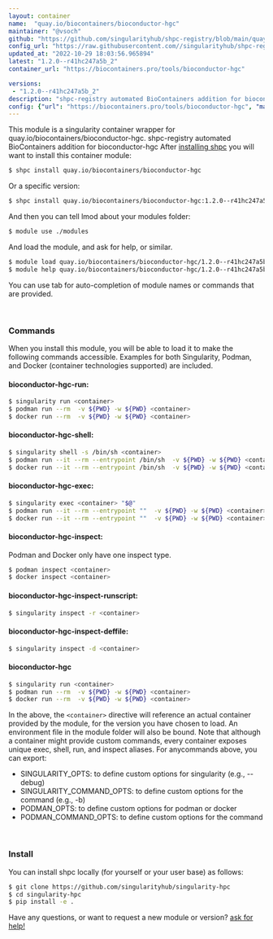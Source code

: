 ```yaml
---
layout: container
name:  "quay.io/biocontainers/bioconductor-hgc"
maintainer: "@vsoch"
github: "https://github.com/singularityhub/shpc-registry/blob/main/quay.io/biocontainers/bioconductor-hgc/container.yaml"
config_url: "https://raw.githubusercontent.com//singularityhub/shpc-registry/main/quay.io/biocontainers/bioconductor-hgc/container.yaml"
updated_at: "2022-10-29 18:03:56.965894"
latest: "1.2.0--r41hc247a5b_2"
container_url: "https://biocontainers.pro/tools/bioconductor-hgc"

versions:
 - "1.2.0--r41hc247a5b_2"
description: "shpc-registry automated BioContainers addition for bioconductor-hgc"
config: {"url": "https://biocontainers.pro/tools/bioconductor-hgc", "maintainer": "@vsoch", "description": "shpc-registry automated BioContainers addition for bioconductor-hgc", "latest": {"1.2.0--r41hc247a5b_2": "sha256:d90b193d5b533823481114e16ceffa1c43919e4cd0e7de55f1c5834002645cf9"}, "tags": {"1.2.0--r41hc247a5b_2": "sha256:d90b193d5b533823481114e16ceffa1c43919e4cd0e7de55f1c5834002645cf9"}, "docker": "quay.io/biocontainers/bioconductor-hgc"}
---
```


This module is a singularity container wrapper for quay.io/biocontainers/bioconductor-hgc.
shpc-registry automated BioContainers addition for bioconductor-hgc
After [installing shpc](#install) you will want to install this container module:


```bash
$ shpc install quay.io/biocontainers/bioconductor-hgc
```

Or a specific version:

```bash
$ shpc install quay.io/biocontainers/bioconductor-hgc:1.2.0--r41hc247a5b_2
```

And then you can tell lmod about your modules folder:

```bash
$ module use ./modules
```

And load the module, and ask for help, or similar.

```bash
$ module load quay.io/biocontainers/bioconductor-hgc/1.2.0--r41hc247a5b_2
$ module help quay.io/biocontainers/bioconductor-hgc/1.2.0--r41hc247a5b_2
```

You can use tab for auto-completion of module names or commands that are provided.

<br>

### Commands

When you install this module, you will be able to load it to make the following commands accessible.
Examples for both Singularity, Podman, and Docker (container technologies supported) are included.

#### bioconductor-hgc-run:

```bash
$ singularity run <container>
$ podman run --rm  -v ${PWD} -w ${PWD} <container>
$ docker run --rm  -v ${PWD} -w ${PWD} <container>
```

#### bioconductor-hgc-shell:

```bash
$ singularity shell -s /bin/sh <container>
$ podman run --it --rm --entrypoint /bin/sh  -v ${PWD} -w ${PWD} <container>
$ docker run --it --rm --entrypoint /bin/sh  -v ${PWD} -w ${PWD} <container>
```

#### bioconductor-hgc-exec:

```bash
$ singularity exec <container> "$@"
$ podman run --it --rm --entrypoint ""  -v ${PWD} -w ${PWD} <container> "$@"
$ docker run --it --rm --entrypoint ""  -v ${PWD} -w ${PWD} <container> "$@"
```

#### bioconductor-hgc-inspect:

Podman and Docker only have one inspect type.

```bash
$ podman inspect <container>
$ docker inspect <container>
```

#### bioconductor-hgc-inspect-runscript:

```bash
$ singularity inspect -r <container>
```

#### bioconductor-hgc-inspect-deffile:

```bash
$ singularity inspect -d <container>
```



#### bioconductor-hgc

```bash
$ singularity run <container>
$ podman run --rm  -v ${PWD} -w ${PWD} <container>
$ docker run --rm  -v ${PWD} -w ${PWD} <container>
```


In the above, the `<container>` directive will reference an actual container provided
by the module, for the version you have chosen to load. An environment file in the
module folder will also be bound. Note that although a container
might provide custom commands, every container exposes unique exec, shell, run, and
inspect aliases. For anycommands above, you can export:

 - SINGULARITY_OPTS: to define custom options for singularity (e.g., --debug)
 - SINGULARITY_COMMAND_OPTS: to define custom options for the command (e.g., -b)
 - PODMAN_OPTS: to define custom options for podman or docker
 - PODMAN_COMMAND_OPTS: to define custom options for the command

<br>

### Install

You can install shpc locally (for yourself or your user base) as follows:

```bash
$ git clone https://github.com/singularityhub/singularity-hpc
$ cd singularity-hpc
$ pip install -e .
```

Have any questions, or want to request a new module or version? [ask for help!](https://github.com/singularityhub/singularity-hpc/issues)
